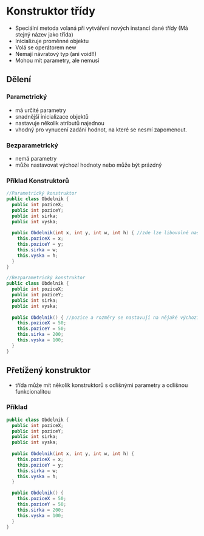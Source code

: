 # Konstruktor třídy
*	Speciální metoda volaná při vytváření nových instancí dané třídy (Má stejný název jako třída)
*	Inicializuje proměnné objektu
*	Volá se operátorem new
*	Nemají návratový typ (ani void!!)
*	Mohou mít parametry, ale nemusí

## Dělení

###	Parametrický
* má určité parametry
* snadnější inicializace objektů
* nastavuje několik atributů najednou
* vhodný pro vynucení zadání hodnot, na které se nesmí zapomenout.

###	Bezparametrický
* nemá parametry
* může nastavovat výchozí hodnoty nebo může být prázdný

### Příklad Konstruktorů

```java
//Parametrický konstruktor
public class Obdelnik {
  public int poziceX;
  public int poziceY;
  public int sirka;
  public int vyska;
   
  public Obdelnik(int x, int y, int w, int h) { //zde lze libovolně nastavit pozici a rozměry tělesa
    this.poziceX = x;
    this.poziceY = y;  
    this.sirka = w;
    this.vyska = h;  
  }  
}

//Bezparametrický konstruktor
public class Obdelnik {
  public int poziceX;
  public int poziceY;
  public int sirka;
  public int vyska;
   
  public Obdelnik() { //pozice a rozměry se nastavují na nějaké výchozí hodnoty a k vlastnímu nastavení je potřeba setter
    this.poziceX = 50;
    this.poziceY = 50;  
    this.sirka = 200;
    this.vyska = 100;  
  }        
}
```

## Přetížený konstruktor
* třída může mít několik konstruktorů s odlišnými parametry a odlišnou funkcionalitou

### Příklad

```java
public class Obdelnik {
  public int poziceX;
  public int poziceY;
  public int sirka;
  public int vyska;
   
  public Obdelnik(int x, int y, int w, int h) {
    this.poziceX = x;
    this.poziceY = y;  
    this.sirka = w;
    this.vyska = h;  
  }  

  public Obdelnik() {
    this.poziceX = 50;
    this.poziceY = 50;  
    this.sirka = 200;
    this.vyska = 100;  
  }  
}
```
